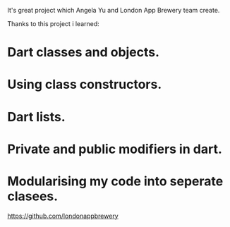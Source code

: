 It's great project which Angela Yu and London App Brewery team create.

Thanks to this project i learned:

# Dart classes and objects.
# Using class constructors.
# Dart lists.
# Private and public modifiers in dart.
# Modularising my code into seperate clasees.

https://github.com/londonappbrewery
